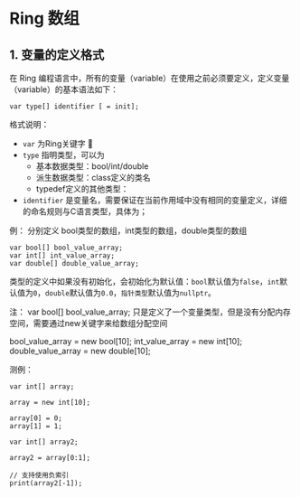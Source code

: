 # Ring 数组


## 1. 变量的定义格式

在 Ring 编程语言中，所有的变量（variable）在使用之前必须要定义，定义变量（variable）的基本语法如下：

```ring
var type[] identifier [ = init];
```

格式说明：
- ```var``` 为Ring关键字 📌
- ```type``` 指明类型，可以为
  - 基本数据类型：bool/int/double
  - 派生数据类型：class定义的类名
  - typedef定义的其他类型：
- ```identifier``` 是变量名，需要保证在当前作用域中没有相同的变量定义，详细的命名规则与C语言类型，具体为；


例：
分别定义 bool类型的数组，int类型的数组，double类型的数组
```ring
var bool[] bool_value_array;
var int[] int_value_array;
var double[] double_value_array;
```

类型的定义中如果没有初始化，会初始化为默认值：```bool```默认值为```false```，```int```默认值为```0```，```double```默认值为```0.0```，```指针类型```默认值为```nullptr```。


注：
var bool[] bool_value_array; 只是定义了一个变量类型，但是没有分配内存空间，需要通过new关键字来给数组分配空间

bool_value_array = new bool[10];
int_value_array  = new int[10];
double_value_array = new double[10];


测例：
```ring
var int[] array;

array = new int[10];

array[0] = 0;
array[1] = 1;

```

```ring
var int[] array2;

array2 = array[0:1];

// 支持使用负索引
print(array2[-1]);
```


